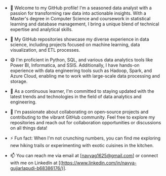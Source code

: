 
- 👋 Welcome to my GitHub profile! I'm a seasoned data analyst with a passion for transforming raw data into actionable insights. With a Master's degree in Computer Science and coursework in statistical learning and database management, I bring a unique blend of technical expertise and analytical skills.

- 👀 My GitHub repositories showcase my diverse experience in data science, including projects focused on machine learning, data visualization, and ETL processes.

- 😄 I'm proficient in Python, SQL, and various data analytics tools like Power BI, Informatica, and SSIS. Additionally, I have hands-on experience with data engineering tools such as Hadoop, Spark, and Azure Cloud, enabling me to work with large-scale data processing and storage.

- 🌱 As a continuous learner, I'm committed to staying updated with the latest trends and technologies in the field of data analytics and engineering.

-  💞️ I'm passionate about collaborating on open-source projects and contributing to the vibrant GitHub community. Feel free to explore my repositories and reach out for collaboration opportunities or discussions on all things data!

- ⚡ Fun fact: When I'm not crunching numbers, you can find me exploring new hiking trails or experimenting with exotic cuisines in the kitchen.

 - 📫 You can reach me via email at [navyag1625@gmail.com] or connect with me on LinkedIn at [(https://www.linkedin.com/in/navya-gujjarlapudi-b68386176/)].

